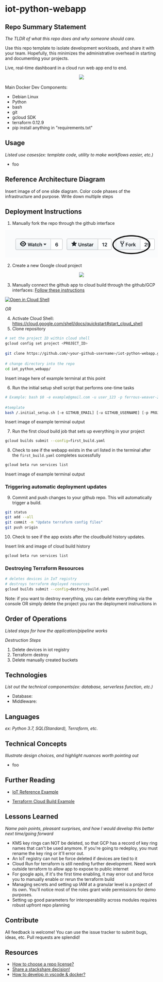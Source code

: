# iot-python-webapp

## Repo Summary Statement

_The TLDR of what this repo does and why someone should care._

Use this repo template to isolate development workloads, and share it with your team. Hopefully, this minimizes the administrative overhead in starting and documenting your projects.

Live, real-time dashboard in a cloud run web app end to end.

<p align="center">
  <img src="https://github.com/sungchun12/iot-python-webapp/blob/cloud-build-config/documentation/iot-dashboard-example.gif">
</p>

Main Docker Dev Components:

- Debian Linux
- Python
- bash
- git
- gcloud SDK
- terraform 0.12.9
- pip install anything in "requirements.txt"

## Usage

_Listed use cases(ex: template code, utility to make workflows easier, etc.)_

- foo

## Reference Architecture Diagram

Insert image of of one slide diagram. Color code phases of the infrastructure and purpose.
Write down multiple steps

## Deployment Instructions

1. Manually fork the repo through the github interface

<p align="center">
  <img src="https://github.com/sungchun12/iot-python-webapp/blob/documentation/documentation/fork-git-repo.png">
</p>

2. Create a new Google cloud project

<p align="center">
  <img src="https://github.com/sungchun12/iot-python-webapp/blob/documentation/documentation/create-gcp-project.gif">
</p>

3. Manually connect the github app to cloud build through the github/GCP interfaces: [Follow these instructions](https://cloud.google.com/solutions/managing-infrastructure-as-code#directly_connecting_cloud_build_to_your_github_repository)

[![Open in Cloud Shell](http://gstatic.com/cloudssh/images/open-btn.png)](https://console.cloud.google.com/cloudshell/editor?cloudshell_git_repo=https://github.com/sungchun12/iot-python-webapp.git)

_OR_

4.  Activate Cloud Shell: <https://cloud.google.com/shell/docs/quickstart#start_cloud_shell>
5.  Clone repository

```bash
# set the project ID within cloud shell
gcloud config set project <PROJECT_ID>

git clone https://github.com/<your-github-username>/iot-python-webapp.git

# change directory into the repo
cd iot_python_webapp/
```

Insert image here of example terminal at this point

6. Run the initial setup shell script that performs one-time tasks

```bash
# Example: bash $0 -e example@gmail.com -u user_123 -p ferrous-weaver-256122 -s demo-service-account -g gcp_signup_name_3 -b master

#template
bash /.initial_setup.sh [-e GITHUB_EMAIL] [-u GITHUB_USERNAME] [-p PROJECT_ID] [-s SERVICE_ACCOUNT_NAME] [-g GCP_USERNAME] [-b GITHUB_BRANCH_NAME]
```

Insert image of example terminal output

7. Run the first cloud build job that sets up everything in your project

```bash
gcloud builds submit --config=first_build.yaml
```

8. Check to see if the webapp exists in the url listed in the terminal after the `first_build.yaml` completes sucessfully

```bash
gcloud beta run services list
```

Insert image of example terminal output

### Triggering automatic deployment updates

9. Commit and push changes to your github repo. This will automatically trigger a build.

```bash
git status
git add --all
git commit -m "Update terraform config files"
git push origin
```

10. Check to see if the app exists after the cloudbuild history updates.

Insert link and image of cloud build history

```bash
gcloud beta run services list
```

### Destroying Terraform Resources

```bash
# deletes devices in IoT registry
# destroys terraform deployed resources
gcloud builds submit --config=destroy_build.yaml
```

Note: if you want to destroy everything, you can delete everything via the console OR simply delete the project you ran the deployment instructions in

## Order of Operations

_Listed steps for how the application/pipeline works_

_Destruction Steps_

1. Delete devices in iot registry
2. Terraform destroy
3. Delete manually created buckets

## Technologies

_List out the technical components(ex: database, serverless function, etc.)_

- Database:
- Middleware:

## Languages

_ex: Python 3.7, SQL(Standard), Terraform, etc._

## Technical Concepts

_Illustrate design choices, and highlight nuances worth pointing out_

- foo

## Further Reading

- [IoT Reference Example](https://github.com/GoogleCloudPlatform/professional-services/tree/master/examples/iot-nirvana)

- [Terraform Cloud Build Example](https://github.com/GoogleCloudPlatform/solutions-terraform-cloudbuild-gitops)

## Lessons Learned

_Name pain points, pleasant surprises, and how I would develop this better next time/going forward_

- KMS key rings can NOT be deleted, so that GCP has a record of key ring names that can't be used anymore. If you're going to redeploy, you must rename the key ring or it'll error out.
- An IoT registry can not be force deleted if devices are tied to it
- Cloud Run for terraform is still needing further development. Need work outside terraform to allow app to expose to public internet
- For google apis, if it's the first time enabling, it may error out and force you to manually enable or rerun the terraform build
- Managing secrets and setting up IAM at a granular level is a project of its own. You'll notice most of the roles grant wide permissions for demo purposes.
- Setting up good parameters for interoperability across modules requires robust upfront repo planning

## Contribute

All feedback is welcome! You can use the issue tracker to submit bugs, ideas, etc. Pull requests are splendid!

## Resources

- [How to choose a repo license?](https://choosealicense.com/)
- [Share a stackshare decision!](https://stackshare.io/sungchun12/my-stack)
- [How to develop in vscode & docker?](https://github.com/sungchun12/dev-containers/blob/master/INSTALLME.md)
